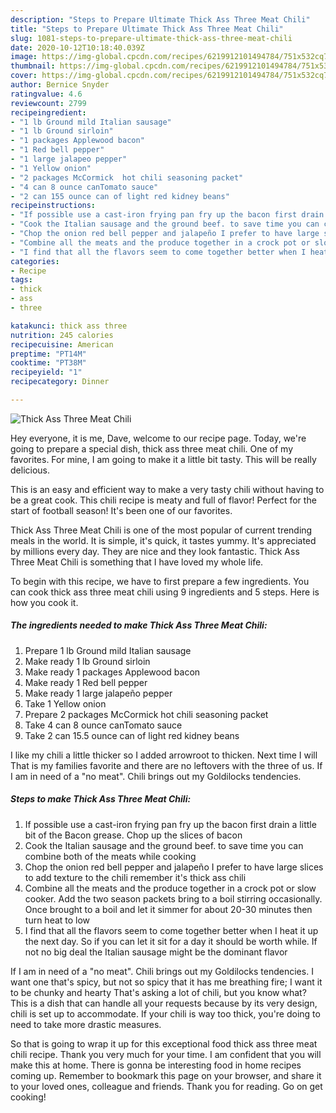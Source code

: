 ```yaml
---
description: "Steps to Prepare Ultimate Thick Ass Three Meat Chili"
title: "Steps to Prepare Ultimate Thick Ass Three Meat Chili"
slug: 1081-steps-to-prepare-ultimate-thick-ass-three-meat-chili
date: 2020-10-12T10:18:40.039Z
image: https://img-global.cpcdn.com/recipes/6219912101494784/751x532cq70/thick-ass-three-meat-chili-recipe-main-photo.jpg
thumbnail: https://img-global.cpcdn.com/recipes/6219912101494784/751x532cq70/thick-ass-three-meat-chili-recipe-main-photo.jpg
cover: https://img-global.cpcdn.com/recipes/6219912101494784/751x532cq70/thick-ass-three-meat-chili-recipe-main-photo.jpg
author: Bernice Snyder
ratingvalue: 4.6
reviewcount: 2799
recipeingredient:
- "1 lb Ground mild Italian sausage"
- "1 lb Ground sirloin"
- "1 packages Applewood bacon"
- "1 Red bell pepper"
- "1 large jalapeo pepper"
- "1 Yellow onion"
- "2 packages McCormick  hot chili seasoning packet"
- "4 can 8 ounce canTomato sauce"
- "2 can 155 ounce can of light red kidney beans"
recipeinstructions:
- "If possible use a cast-iron frying pan fry up the bacon first drain a little bit of the Bacon grease. Chop up the slices of bacon"
- "Cook the Italian sausage and the ground beef. to save time you can combine both of the meats while cooking"
- "Chop the onion red bell pepper and jalapeño I prefer to have large slices to add texture to the chili remember it&#39;s thick ass chili"
- "Combine all the meats and the produce together in a crock pot or slow cooker. Add the two season packets bring to a boil stirring occasionally. Once brought to a boil and let it simmer for about 20-30 minutes then turn heat to low"
- "I find that all the flavors seem to come together better when I heat it up the next day. So if you can let it sit for a day it should be worth while. If not no big deal the Italian sausage might be the dominant flavor"
categories:
- Recipe
tags:
- thick
- ass
- three

katakunci: thick ass three 
nutrition: 245 calories
recipecuisine: American
preptime: "PT14M"
cooktime: "PT38M"
recipeyield: "1"
recipecategory: Dinner

---
```



![Thick Ass Three Meat Chili](https://img-global.cpcdn.com/recipes/6219912101494784/751x532cq70/thick-ass-three-meat-chili-recipe-main-photo.jpg)

Hey everyone, it is me, Dave, welcome to our recipe page. Today, we're going to prepare a special dish, thick ass three meat chili. One of my favorites. For mine, I am going to make it a little bit tasty. This will be really delicious.

This is an easy and efficient way to make a very tasty chili without having to be a great cook. This chili recipe is meaty and full of flavor! Perfect for the start of football season! It&#39;s been one of our favorites.

Thick Ass Three Meat Chili is one of the most popular of current trending meals in the world. It is simple, it's quick, it tastes yummy. It's appreciated by millions every day. They are nice and they look fantastic. Thick Ass Three Meat Chili is something that I have loved my whole life.


To begin with this recipe, we have to first prepare a few ingredients. You can cook thick ass three meat chili using 9 ingredients and 5 steps. Here is how you cook it.

<!--inarticleads1-->

##### The ingredients needed to make Thick Ass Three Meat Chili:

1. Prepare 1 lb Ground mild Italian sausage
1. Make ready 1 lb Ground sirloin
1. Make ready 1 packages Applewood bacon
1. Make ready 1 Red bell pepper
1. Make ready 1 large jalapeño pepper
1. Take 1 Yellow onion
1. Prepare 2 packages McCormick  hot chili seasoning packet
1. Take 4 can 8 ounce canTomato sauce
1. Take 2 can 15.5 ounce can of light red kidney beans


I like my chili a little thicker so I added arrowroot to thicken. Next time I will That is my families favorite and there are no leftovers with the three of us. If I am in need of a &#34;no meat&#34;. Chili brings out my Goldilocks tendencies. 

<!--inarticleads2-->

##### Steps to make Thick Ass Three Meat Chili:

1. If possible use a cast-iron frying pan fry up the bacon first drain a little bit of the Bacon grease. Chop up the slices of bacon
1. Cook the Italian sausage and the ground beef. to save time you can combine both of the meats while cooking
1. Chop the onion red bell pepper and jalapeño I prefer to have large slices to add texture to the chili remember it&#39;s thick ass chili
1. Combine all the meats and the produce together in a crock pot or slow cooker. Add the two season packets bring to a boil stirring occasionally. Once brought to a boil and let it simmer for about 20-30 minutes then turn heat to low
1. I find that all the flavors seem to come together better when I heat it up the next day. So if you can let it sit for a day it should be worth while. If not no big deal the Italian sausage might be the dominant flavor


If I am in need of a &#34;no meat&#34;. Chili brings out my Goldilocks tendencies. I want one that&#39;s spicy, but not so spicy that it has me breathing fire; I want it to be chunky and hearty That&#39;s asking a lot of chili, but you know what? This is a dish that can handle all your requests because by its very design, chili is set up to accommodate. If your chili is way too thick, you&#39;re doing to need to take more drastic measures. 

So that is going to wrap it up for this exceptional food thick ass three meat chili recipe. Thank you very much for your time. I am confident that you will make this at home. There is gonna be interesting food in home recipes coming up. Remember to bookmark this page on your browser, and share it to your loved ones, colleague and friends. Thank you for reading. Go on get cooking!
